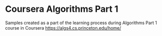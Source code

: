 # Coursera Algorithms Part 1
Samples created as a part of the learning process during Algorithms Part 1 course in Coursera
https://algs4.cs.princeton.edu/home/
